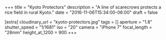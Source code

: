 +++
title = "Kyoto Protectors"
description = "A line of scarecrows protects a rice field in rural Kyoto."
date = "2016-11-06T15:34:00-06:00"
draft = false

[extra]
cloudinary_url = "kyoto-protectors.jpg"
tags = []
aperture = "1.8"
shutter_speed = "1/1681"
iso = "20"
camera = "iPhone 7"
focal_length = "28mm"
height_at_1200 = 900
+++
